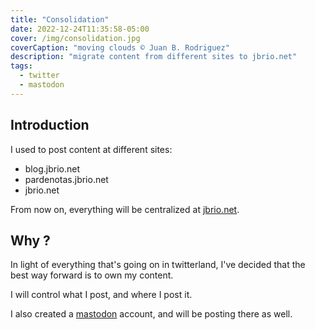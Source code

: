 ```yaml
---
title: "Consolidation"
date: 2022-12-24T11:35:58-05:00
cover: /img/consolidation.jpg
coverCaption: "moving clouds © Juan B. Rodriguez"
description: "migrate content from different sites to jbrio.net"
tags:
  - twitter
  - mastodon
---
```


## Introduction

I used to post content at different sites:

- blog.jbrio.net
- pardenotas.jbrio.net
- jbrio.net

From now on, everything will be centralized at [jbrio.net](https://jbrio.net).

## Why ?

In light of everything that's going on in twitterland, I've decided that the best way forward is to own my content.

I will control what I post, and where I post it.

I also created a [mastodon](https://mas.to/@jbrodriguez) account, and will be posting there as well.
